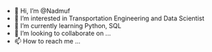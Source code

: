 - 👋 Hi, I’m @Nadmuf
- 👀 I’m interested in Transportation Engineering and Data Scientist
- 🌱 I’m currently learning Python, SQL
- 💞️ I’m looking to collaborate on ...
- 📫 How to reach me ...

<!---
0208-nadmuf/0208-nadmuf is a ✨ special ✨ repository because its `README.md` (this file) appears on your GitHub profile.
You can click the Preview link to take a look at your changes.
--->
